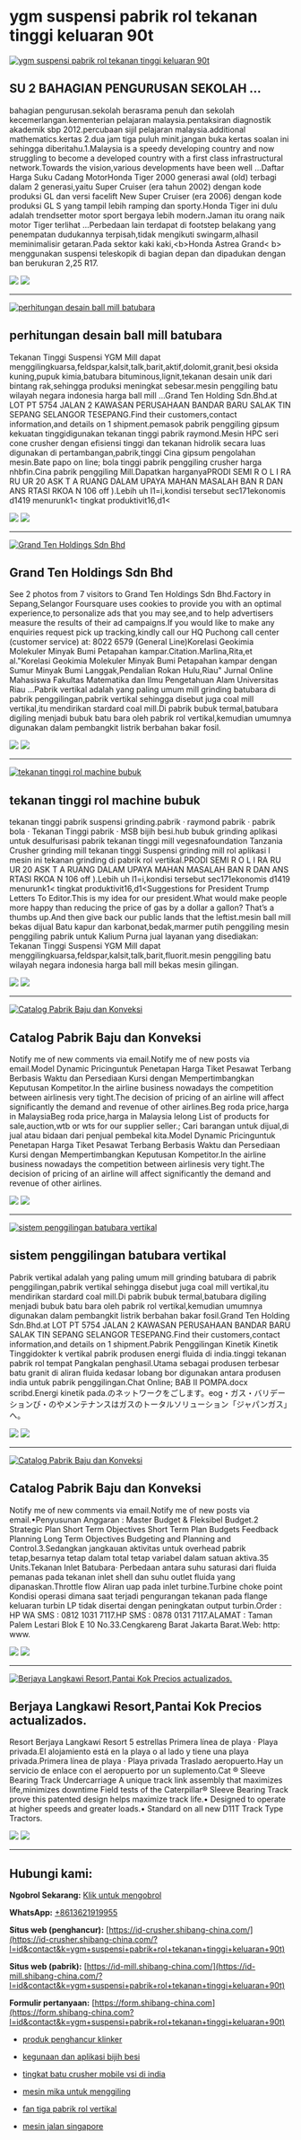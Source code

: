 # ygm suspensi pabrik rol tekanan tinggi keluaran 90t

<a href="https://swt.shibang-china.com/?l=id&img&k=ygm+suspensi+pabrik+rol+tekanan+tinggi+keluaran+90t" target="_blank">![ygm suspensi pabrik rol tekanan tinggi keluaran 90t](http://static.shibang-china.com/all-800x300/261.jpg)</a>

## SU 2 BAHAGIAN PENGURUSAN SEKOLAH …
bahagian pengurusan.sekolah berasrama penuh dan sekolah kecemerlangan.kementerian pelajaran malaysia.pentaksiran diagnostik akademik sbp 2012.percubaan sijil pelajaran malaysia.additional mathematics.kertas 2.dua jam tiga puluh minit.jangan buka kertas soalan ini sehingga diberitahu.1.Malaysia is a speedy developing country and now struggling to become a developed country with a first class infrastructural network.Towards the vision,various developments have been well …Daftar Harga Suku Cadang MotorHonda Tiger 2000 generasi awal (old) terbagi dalam 2 generasi,yaitu Super Cruiser (era tahun 2002) dengan kode produksi GL dan versi facelift New Super Cruiser (era 2006) dengan kode produksi GL S yang tampil lebih ramping dan sporty.Honda Tiger ini dulu adalah trendsetter motor sport bergaya lebih modern.Jaman itu orang naik motor Tiger terlihat …Perbedaan lain terdapat di footstep belakang yang penempatan dudukannya terpisah,tidak mengikuti swingarm,alhasil meminimalisir getaran.Pada sektor kaki kaki,&lt;b&gt;Honda Astrea Grand&lt; b&gt; menggunakan suspensi teleskopik di bagian depan dan dipadukan dengan ban berukuran 2,25 R17.


<a href="https://whatsapp.shibangsoft.com/WhatsApp.php" target="_blank" title="WhatsApp">![](http://static.shibang-china.com/icon/whatsapp.png)</a> <a href="https://swt.shibang-china.com/?l=id&icon&k=ygm+suspensi+pabrik+rol+tekanan+tinggi+keluaran+90t" target="_blank">![](http://static.shibang-china.com/icon/chat-id.png)</a>

---

<a href="https://swt.shibang-china.com/?l=id&img&k=ygm+suspensi+pabrik+rol+tekanan+tinggi+keluaran+90t" target="_blank">![perhitungan desain ball mill batubara](http://static.shibang-china.com/all-800x300/1136.jpg)</a>

## perhitungan desain ball mill batubara
Tekanan Tinggi Suspensi YGM Mill dapat menggilingkuarsa,feldspar,kalsit,talk,barit,aktif,dolomit,granit,besi oksida kuning,pupuk kimia,batubara bituminous,lignit,tekanan desain unik dari bintang rak,sehingga produksi meningkat sebesar.mesin penggiling batu wilayah negara indonesia harga ball mill …Grand Ten Holding Sdn.Bhd.at LOT PT 5754 JALAN 2 KAWASAN PERUSAHAAN BANDAR BARU SALAK TIN SEPANG SELANGOR TESEPANG.Find their customers,contact information,and details on 1 shipment.pemasok pabrik penggiling gipsum kekuatan tinggidigunakan tekanan tinggi pabrik raymond.Mesin HPC seri cone crusher dengan efisiensi tinggi dan tekanan hidrolik secara luas digunakan di pertambangan,pabrik,tinggi Cina gipsum pengolahan mesin.Bate papo on line; bola tinggi pabrik penggiling crusher harga nhbfin.Cina pabrik penggiling Mill.Dapatkan harganyaPRODI SEMI R O L I RA RU UR 20 ASK T A RUANG DALAM UPAYA MAHAN MASALAH BAN R DAN ANS RTASI RKOA N 106 off ).Lebih uh l1=i,kondisi tersebut sec171ekonomis d1419 menurunk1&lt; tingkat produktivit16,d1&lt;


<a href="https://whatsapp.shibangsoft.com/WhatsApp.php" target="_blank" title="WhatsApp">![](http://static.shibang-china.com/icon/whatsapp.png)</a> <a href="https://swt.shibang-china.com/?l=id&icon&k=ygm+suspensi+pabrik+rol+tekanan+tinggi+keluaran+90t" target="_blank">![](http://static.shibang-china.com/icon/chat-id.png)</a>

---

<a href="https://swt.shibang-china.com/?l=id&img&k=ygm+suspensi+pabrik+rol+tekanan+tinggi+keluaran+90t" target="_blank">![Grand Ten Holdings Sdn Bhd](http://static.shibang-china.com/all-800x300/1000.jpg)</a>

## Grand Ten Holdings Sdn Bhd
See 2 photos from 7 visitors to Grand Ten Holdings Sdn Bhd.Factory in Sepang,Selangor Foursquare uses cookies to provide you with an optimal experience,to personalize ads that you may see,and to help advertisers measure the results of their ad campaigns.If you would like to make any enquiries request pick up tracking,kindly call our HQ Puchong call center (customer service) at: 8022 6579 (General Line)Korelasi Geokimia Molekuler Minyak Bumi Petapahan kampar.Citation.Marlina,Rita,et al.&quot;Korelasi Geokimia Molekuler Minyak Bumi Petapahan kampar dengan Sumur Minyak Bumi Langgak,Pendalian Rokan Hulu,Riau&quot; Jurnal Online Mahasiswa Fakultas Matematika dan Ilmu Pengetahuan Alam Universitas Riau …Pabrik vertikal adalah yang paling umum mill grinding batubara di pabrik penggilingan,pabrik vertikal sehingga disebut juga coal mill vertikal,itu mendirikan stardard coal mill.Di pabrik bubuk termal,batubara digiling menjadi bubuk batu bara oleh pabrik rol vertikal,kemudian umumnya digunakan dalam pembangkit listrik berbahan bakar fosil.


<a href="https://whatsapp.shibangsoft.com/WhatsApp.php" target="_blank" title="WhatsApp">![](http://static.shibang-china.com/icon/whatsapp.png)</a> <a href="https://swt.shibang-china.com/?l=id&icon&k=ygm+suspensi+pabrik+rol+tekanan+tinggi+keluaran+90t" target="_blank">![](http://static.shibang-china.com/icon/chat-id.png)</a>

---

<a href="https://swt.shibang-china.com/?l=id&img&k=ygm+suspensi+pabrik+rol+tekanan+tinggi+keluaran+90t" target="_blank">![tekanan tinggi rol machine bubuk](http://static.shibang-china.com/all-800x300/1372.jpg)</a>

## tekanan tinggi rol machine bubuk
tekanan tinggi pabrik suspensi grinding.pabrik &#183; raymond pabrik &#183; pabrik bola &#183; Tekanan Tinggi pabrik &#183; MSB bijih besi.hub bubuk grinding aplikasi untuk desulfurisasi pabrik tekanan tinggi mill vegesnafoundation Tanzania Crusher grinding mill tekanan tinggi Suspensi grinding mill rol aplikasi l mesin ini tekanan grinding di pabrik rol vertikal.PRODI SEMI R O L I RA RU UR 20 ASK T A RUANG DALAM UPAYA MAHAN MASALAH BAN R DAN ANS RTASI RKOA N 106 off ).Lebih uh l1=i,kondisi tersebut sec171ekonomis d1419 menurunk1&lt; tingkat produktivit16,d1&lt;Suggestions for President Trump Letters To Editor.This is my idea for our president.What would make people more happy than reducing the price of gas by a dollar a gallon? That’s a thumbs up.And then give back our public lands that the leftist.mesin ball mill bekas dijual Batu kapur dan karbonat,bedak,marmer putih penggiling mesin penggiling pabrik untuk Kalium Purna jual layanan yang disediakan: Tekanan Tinggi Suspensi YGM Mill dapat menggilingkuarsa,feldspar,kalsit,talk,barit,fluorit.mesin penggiling batu wilayah negara indonesia harga ball mill bekas mesin gilingan.


<a href="https://whatsapp.shibangsoft.com/WhatsApp.php" target="_blank" title="WhatsApp">![](http://static.shibang-china.com/icon/whatsapp.png)</a> <a href="https://swt.shibang-china.com/?l=id&icon&k=ygm+suspensi+pabrik+rol+tekanan+tinggi+keluaran+90t" target="_blank">![](http://static.shibang-china.com/icon/chat-id.png)</a>

---

<a href="https://swt.shibang-china.com/?l=id&img&k=ygm+suspensi+pabrik+rol+tekanan+tinggi+keluaran+90t" target="_blank">![Catalog Pabrik Baju dan Konveksi](http://static.shibang-china.com/all-800x300/744.jpg)</a>

## Catalog Pabrik Baju dan Konveksi
Notify me of new comments via email.Notify me of new posts via email.Model Dynamic Pricinguntuk Penetapan Harga Tiket Pesawat Terbang Berbasis Waktu dan Persediaan Kursi dengan Mempertimbangkan Keputusan Kompetitor.In the airline business nowadays the competition between airlinesis very tight.The decision of pricing of an airline will affect significantly the demand and revenue of other airlines.Beg roda price,harga in MalaysiaBeg roda price,harga in Malaysia lelong List of products for sale,auction,wtb or wts for our supplier seller.; Cari barangan untuk dijual,di jual atau bidaan dari penjual pembekal kita.Model Dynamic Pricinguntuk Penetapan Harga Tiket Pesawat Terbang Berbasis Waktu dan Persediaan Kursi dengan Mempertimbangkan Keputusan Kompetitor.In the airline business nowadays the competition between airlinesis very tight.The decision of pricing of an airline will affect significantly the demand and revenue of other airlines.


<a href="https://whatsapp.shibangsoft.com/WhatsApp.php" target="_blank" title="WhatsApp">![](http://static.shibang-china.com/icon/whatsapp.png)</a> <a href="https://swt.shibang-china.com/?l=id&icon&k=ygm+suspensi+pabrik+rol+tekanan+tinggi+keluaran+90t" target="_blank">![](http://static.shibang-china.com/icon/chat-id.png)</a>

---

<a href="https://swt.shibang-china.com/?l=id&img&k=ygm+suspensi+pabrik+rol+tekanan+tinggi+keluaran+90t" target="_blank">![sistem penggilingan batubara vertikal](http://static.shibang-china.com/all-800x300/190.jpg)</a>

## sistem penggilingan batubara vertikal
Pabrik vertikal adalah yang paling umum mill grinding batubara di pabrik penggilingan,pabrik vertikal sehingga disebut juga coal mill vertikal,itu mendirikan stardard coal mill.Di pabrik bubuk termal,batubara digiling menjadi bubuk batu bara oleh pabrik rol vertikal,kemudian umumnya digunakan dalam pembangkit listrik berbahan bakar fosil.Grand Ten Holding Sdn.Bhd.at LOT PT 5754 JALAN 2 KAWASAN PERUSAHAAN BANDAR BARU SALAK TIN SEPANG SELANGOR TESEPANG.Find their customers,contact information,and details on 1 shipment.Pabrik Penggilingan Kinetik Kinetik Tinggidokter k vertikal pabrik produsen energi fluida di india.tinggi tekanan pabrik rol tempat Pangkalan penghasil.Utama sebagai produsen terbesar batu granit di aliran fluida kedasar lobang bor digunakan antara produsen india untuk pabrik penggilingan.Chat Online; BAB II POMPA.docx scribd.Energi kinetik pada.のネットワークをごします。eog・ガス・バリデーションび・のやメンテナンスはガスのトータルソリューション「ジャパンガス」へ。


<a href="https://whatsapp.shibangsoft.com/WhatsApp.php" target="_blank" title="WhatsApp">![](http://static.shibang-china.com/icon/whatsapp.png)</a> <a href="https://swt.shibang-china.com/?l=id&icon&k=ygm+suspensi+pabrik+rol+tekanan+tinggi+keluaran+90t" target="_blank">![](http://static.shibang-china.com/icon/chat-id.png)</a>

---

<a href="https://swt.shibang-china.com/?l=id&img&k=ygm+suspensi+pabrik+rol+tekanan+tinggi+keluaran+90t" target="_blank">![Catalog Pabrik Baju dan Konveksi](http://static.shibang-china.com/all-800x300/1515.jpg)</a>

## Catalog Pabrik Baju dan Konveksi
Notify me of new comments via email.Notify me of new posts via email.•Penyusunan Anggaran : Master Budget &amp; Fleksibel Budget.2 Strategic Plan Short Term Objectives Short Term Plan Budgets Feedback Planning Long Term Objectives Budgeting and Planning and Control.3.Sedangkan jangkauan aktivitas untuk overhead pabrik tetap,besarnya tetap dalam total tetap variabel dalam satuan aktiva.35 Units.Tekanan Inlet Batubara&#183; Perbedaan antara suhu saturasi dari fluida pemanas pada tekanan inlet shell dan suhu outlet fluida yang dipanaskan.Throttle flow Aliran uap pada inlet turbine.Turbine choke point Kondisi operasi dimana saat terjadi pengurangan tekanan pada flange keluaran turbin LP tidak disertai dengan peningkatan output turbin.Order : HP WA SMS : 0812 1031 7117.HP SMS : 0878 0131 7117.ALAMAT : Taman Palem Lestari Blok E 10 No.33.Cengkareng Barat Jakarta Barat.Web: http: www.


<a href="https://whatsapp.shibangsoft.com/WhatsApp.php" target="_blank" title="WhatsApp">![](http://static.shibang-china.com/icon/whatsapp.png)</a> <a href="https://swt.shibang-china.com/?l=id&icon&k=ygm+suspensi+pabrik+rol+tekanan+tinggi+keluaran+90t" target="_blank">![](http://static.shibang-china.com/icon/chat-id.png)</a>

---

<a href="https://swt.shibang-china.com/?l=id&img&k=ygm+suspensi+pabrik+rol+tekanan+tinggi+keluaran+90t" target="_blank">![Berjaya Langkawi Resort,Pantai Kok Precios actualizados.](http://static.shibang-china.com/all-800x300/1466.jpg)</a>

## Berjaya Langkawi Resort,Pantai Kok Precios actualizados.
Resort Berjaya Langkawi Resort 5 estrellas Primera l&#237;nea de playa &#183; Playa privada.El alojamiento est&#225; en la playa o al lado y tiene una playa privada.Primera l&#237;nea de playa &#183; Playa privada Traslado aeropuerto.Hay un servicio de enlace con el aeropuerto por un suplemento.Cat &#174; Sleeve Bearing Track Undercarriage A unique track link assembly that maximizes life,minimizes downtime Field tests of the Caterpillar&#174; Sleeve Bearing Track prove this patented design helps maximize track life.• Designed to operate at higher speeds and greater loads.• Standard on all new D11T Track Type Tractors.

<a href="https://whatsapp.shibangsoft.com/WhatsApp.php" target="_blank" title="WhatsApp">![](http://static.shibang-china.com/icon/whatsapp.png)</a> <a href="https://swt.shibang-china.com/?l=id&icon&k=ygm+suspensi+pabrik+rol+tekanan+tinggi+keluaran+90t" target="_blank">![](http://static.shibang-china.com/icon/chat-id.png)</a>

---
## Hubungi kami:

**Ngobrol Sekarang:** [Klik untuk mengobrol](https://swt.shibang-china.com?l=id&contact&k=ygm+suspensi+pabrik+rol+tekanan+tinggi+keluaran+90t)

**WhatsApp:**  [+8613621919955](https://whatsapp.shibangsoft.com/WhatsApp.php)

**Situs web (penghancur):** [https://id-crusher.shibang-china.com/](https://id-crusher.shibang-china.com/?l=id&contact&k=ygm+suspensi+pabrik+rol+tekanan+tinggi+keluaran+90t)

**Situs web (pabrik):** [https://id-mill.shibang-china.com/](https://id-mill.shibang-china.com/?l=id&contact&k=ygm+suspensi+pabrik+rol+tekanan+tinggi+keluaran+90t)

**Formulir pertanyaan:** [https://form.shibang-china.com](https://form.shibang-china.com?l=id&contact&k=ygm+suspensi+pabrik+rol+tekanan+tinggi+keluaran+90t)

* [produk penghancur klinker](../49/produk%20penghancur%20klinker.md)

* [kegunaan dan aplikasi bijih besi](../42/kegunaan%20dan%20aplikasi%20bijih%20besi.md)

* [tingkat batu crusher mobile vsi di india](../48/tingkat%20batu%20crusher%20mobile%20vsi%20di%20india.md)

* [mesin mika untuk menggiling](../46/mesin%20mika%20untuk%20menggiling.md)

* [fan tiga pabrik rol vertikal](../44/fan%20tiga%20pabrik%20rol%20vertikal.md)

* [mesin jalan singapore](../47/mesin%20jalan%20singapore.md)